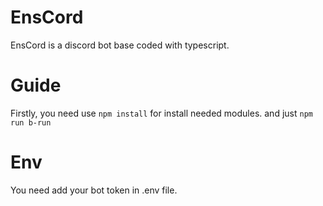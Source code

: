# EnsCord
EnsCord is a discord bot base coded with typescript.

# Guide
Firstly, you need use ```npm install``` for install needed modules.
and just ```npm run b-run```

# Env
You need add your bot token in .env file.

